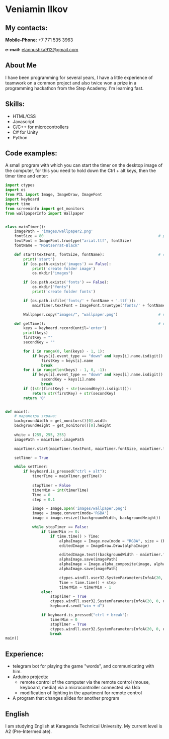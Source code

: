 # Veniamin Ilkov
## My contacts:

__Mobile-Phone:__ +7 771 535 3963

__e-mail:__ [elannushka912@gmail.com](mailto:elannushka912@gmail.com)

## About Me
I have been programming for several years, I have a little experience of teamwork on a common project and also twice won a prize in a programming hackathon from the Step Academy.
I'm learning fast.

## Skills:
* HTML/CSS
* Javascript
* C/C++ for microcontrollers
* С# for Unity
* Python

## Code examples:
A small program with which you can start the timer on the desktop image of the computer, for this you need to hold down the Ctrl + alt keys, then the timer time and enter:
```python
import ctypes
import os
from PIL import Image, ImageDraw, ImageFont
import keyboard
import time
from screeninfo import get_monitors
from wallpaperInfo import Wallpaper


class mainTimer():
    imagePath = 'images/wallpaper2.png'
    fontSize = 80                                                   # размер текста на экране
    textFont = ImageFont.truetype("arial.ttf", fontSize)
    fontName = "Montserrat-Black"

    def start(textFont, fontSize, fontName):                        # создает папки images и font при их отсутствии перед выполнением программы
        print('start')
        if (os.path.exists('images') == False):
            print('create folder image')
            os.mkdir("images")

        if (os.path.exists('fonts') == False):
            os.mkdir("fonts")
            print('create folder fonts')

        if (os.path.isfile('fonts/' + fontName + '.ttf')):
            mainTimer.textFont = ImageFont.truetype('fonts/' + fontName + '.ttf', fontSize)

        Wallpaper.copy("images/", "wallpaper.png")                  # копирует изображение рабочего стола c названием "wallpaper.jpg" в папку проекта

    def getTime():                                                  # возвращает числа записанные после нажатия залипания клавиш "Ctrl + alt" 
        keys = keyboard.record(until='enter')
        print(keys)
        firstKey = ""
        secondKey = ""

        for i in range(0, len(keys) - 1, 1):
            if keys[i].event_type == "down" and keys[i].name.isdigit():
                firstKey = keys[i].name
                break
        for i in range(len(keys) - 1, 0, -1):
            if keys[i].event_type == "down" and keys[i].name.isdigit():
                secondKey = keys[i].name
                break
        if ((str(firstKey) + str(secondKey)).isdigit()):
            return str(firstKey) + str(secondKey)
        return '0'


def main():
    # параметры экрана:
    backgroundWidth = get_monitors()[0].width
    backgroundHeight = get_monitors()[0].height
    
    white = (255, 255, 255)
    imagePath = mainTimer.imagePath

    mainTimer.start(mainTimer.textFont, mainTimer.fontSize, mainTimer.fontName)

    setTimer = True

    while setTimer:
        if keyboard.is_pressed("ctrl + alt"):
            timerTime = mainTimer.getTime()
            
            stopTimer = False
            timerMin = int(timerTime)
            Time = 0
            step = 0.1

            image = Image.open('images/wallpaper.png')
            image = image.convert(mode='RGBA')
            image = image.resize((backgroundWidth, backgroundHeight))

            while stopTimer == False:
                if timerMin >= 0:
                    if time.time() > Time:
                        alphaImage = Image.new(mode = "RGBA", size = (backgroundWidth, backgroundHeight), color = (255, 255, 255, 0))
                        editedImage = ImageDraw.Draw(alphaImage)

                        editedImage.text((backgroundWidth - mainTimer.fontSize * 2, backgroundHeight / 100), str(timerMin), font = mainTimer.textFont, fill = white)
                        alphaImage.save(imagePath)
                        alphaImage = Image.alpha_composite(image, alphaImage)
                        alphaImage.save(imagePath) 

                        ctypes.windll.user32.SystemParametersInfoA(20, 0, os.path.abspath('images/wallpaper2.png').encode(), 0)
                        Time = time.time() + step
                        timerMin = timerMin - 1
                else:
                    stopTimer = True
                    ctypes.windll.user32.SystemParametersInfoA(20, 0, os.path.abspath('images/wallpaper.png').encode(), 0)
                    keyboard.send("win + d")

                if keyboard.is_pressed("ctrl + break"):
                    timerMin = 0
                    stopTimer = True
                    ctypes.windll.user32.SystemParametersInfoA(20, 0, os.path.abspath('images/wallpaper.png').encode(), 0)
                    break
main()
```

## Experience:
* telegram bot for playing the game "words", and communicating with him.
* Arduino projects:
  * remote control of the computer via the remote control (mouse, keyboard, media) via a microcontroller connected via Usb
  * modification of lighting in the apartment for remote control
* A program that changes slides for another program

## English
I am studying English at Karaganda Technical University. My current level is A2 (Pre-Intermediate).
